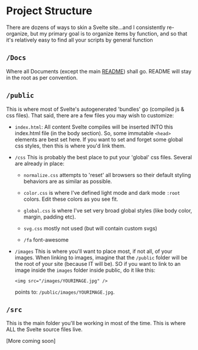 # Project Structure

There are dozens of ways to skin a Svelte site...and I consistently re-organize, but my primary goal is to organize items by function, and so that it's relatively easy to find all your scripts by general function

## `/Docs`

Where all Documents (except the main [README](../readme.md)) shall go. README will stay in the root as per convention.

## `/public`

This is where most of Svelte's autogenerated 'bundles' go (compiled js & css files). That said, there are a few files you may wish to customize:

- `index.html`: All content Svelte compiles will be inserted INTO this index.html file (in the body section). So, some immutable `<head>` elements are best set here. If you want to set and forget some global css styles, then this is where you'd link them.
- `/css` This is probably the best place to put your 'global' css files. Several are already in place:

  - `normalize.css` attempts to 'reset' all browsers so their default styling behaviors are as similar as possible.
  - `color.css` is where I've defined light mode and dark mode `:root` colors. Edit these colors as you see fit.
  - `global.css` is where I've set very broad global styles (like body color, margin, padding etc).
  - `svg.css` mostly not used (but will contain custom svgs)

  - `/fa` font-awesome

- `/images` This is where you'll want to place most, if not all, of your images. When linking to images, imagine that the `/public` folder will be the root of your site (because IT will be). SO if you want to link to an image inside the `images` folder inside public, do it like this:

  ```
  <img src="/images/YOURIMAGE.jpg" />
  ```

  points to: `/public/images/YOURIMAGE.jpg`.

## `/src`

This is the main folder you'll be working in most of the time. This is where ALL the Svelte source files live.

[More coming soon]
